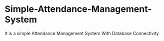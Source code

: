 # Simple-Attendance-Management-System
It is a simple Attendance Management System With Database Connectivity
